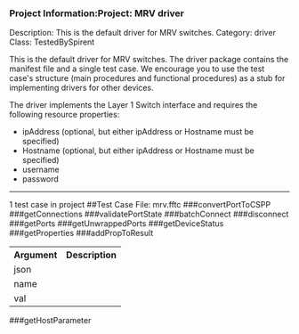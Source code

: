### Project Information:Project: MRV driver
Description: This is the default driver for MRV switches.
Category: driver
Class: TestedBySpirent

This is the default driver for MRV switches. The driver package contains the manifest file
and a single test case. We encourage you to use the test case's structure (main procedures
and functional procedures) as a stub for implementing drivers for other devices.

The driver implements the Layer 1 Switch interface and requires the following resource
properties:
* ipAddress (optional, but either ipAddress or Hostname must be specified)
* Hostname (optional, but either ipAddress or Hostname must be specified)
* username
* password

 ----
1 test case in project
##Test Case File: mrv.fftc
###convertPortToCSPP
###getConnections
###validatePortState
###batchConnect
###disconnect
###getPorts
###getUnwrappedPorts
###getDeviceStatus
###getProperties
###addPropToResult
<table><tr><th>Argument</th><th>Description</th></tr>
<tr><td>json</td><tr></tr>
<tr><td>name</td><tr></tr>
<tr><td>val</td><tr></tr></table>

###getHostParameter